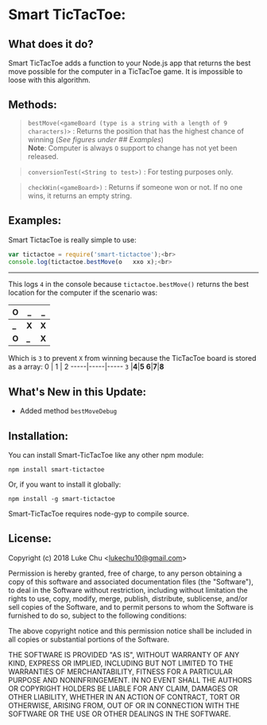 # Smart TicTacToe:

## What does it do?

Smart TicTacToe adds a function to your Node.js app that returns the best move possible for the computer in a TicTacToe game. It is impossible to loose with this algorithm.

## Methods:
>`bestMove(<gameBoard (type is a string with a length of 9 characters)>` : Returns the position that has the highest chance of winning (*See figures under ## Examples*)<br>**Note**: Computer is always `O` support to change has not yet been released.

>`conversionTest(<String to test>)` : For testing purposes only.

>`checkWin(<gameBoard>)` : Returns if someone won or not. If no one wins, it returns an empty string.
## Examples:

Smart TictacToe is really simple to use:
```javascript
var tictactoe = require('smart-tictactoe');<br>
console.log(tictactoe.bestMove(o   xxo x);<br>
```
___
This logs `4` in the console because `tictactoe.bestMove()` returns the best location for the computer if the scenario was:

  O  |  _  |  _
-----|-----|-----
**_**|**X**|**X**
**O**|**_**   |**X**

Which is `3` to prevent `X` from winning because the TicTacToe board is stored as a array:
  0  |  1  |  2
-----|-----|-----
 `3` |**4**|**5**
**6**|**7**|**8**

## What's New in this Update:

+ Added method `bestMoveDebug`

## Installation:

You can install Smart-TicTacToe like any other npm module:
```
npm install smart-tictactoe
```

Or, if you want to install it globally:
```
npm install -g smart-tictactoe
```

Smart-TicTacToe requires node-gyp to compile source.

## License:

Copyright (c) 2018 Luke Chu <[lukechu10@gmail.com](mailto:lukechu10@gmail.com)>

Permission is hereby granted, free of charge, to any person obtaining a copy
of this software and associated documentation files (the "Software"), to deal
in the Software without restriction, including without limitation the rights
to use, copy, modify, merge, publish, distribute, sublicense, and/or sell
copies of the Software, and to permit persons to whom the Software is
furnished to do so, subject to the following conditions:

The above copyright notice and this permission notice shall be included in all
copies or substantial portions of the Software.

THE SOFTWARE IS PROVIDED "AS IS", WITHOUT WARRANTY OF ANY KIND, EXPRESS OR
IMPLIED, INCLUDING BUT NOT LIMITED TO THE WARRANTIES OF MERCHANTABILITY,
FITNESS FOR A PARTICULAR PURPOSE AND NONINFRINGEMENT. IN NO EVENT SHALL THE
AUTHORS OR COPYRIGHT HOLDERS BE LIABLE FOR ANY CLAIM, DAMAGES OR OTHER
LIABILITY, WHETHER IN AN ACTION OF CONTRACT, TORT OR OTHERWISE, ARISING FROM,
OUT OF OR IN CONNECTION WITH THE SOFTWARE OR THE USE OR OTHER DEALINGS IN THE SOFTWARE.
